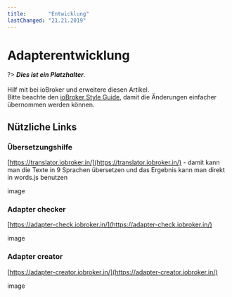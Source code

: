 ```yaml
---
title:       "Entwicklung"
lastChanged: "21.21.2019"
---
```


# Adapterentwicklung
?> ***Dies ist ein Platzhalter***.
   <br><br>
   Hilf mit bei ioBroker und erweitere diesen Artikel.  
   Bitte beachte den [ioBroker Style Guide](community/styleguidedoc), 
   damit die Änderungen einfacher übernommen werden können.

## Nützliche Links
### Übersetzungshilfe
[https://translator.iobroker.in/](https://translator.iobroker.in/) - 
damit kann man die Texte in 9 Sprachen übersetzen und das Ergebnis kann man direkt in words.js benutzen

image

### Adapter checker
[https://adapter-check.iobroker.in/](https://adapter-check.iobroker.in/)

image

### Adapter creator
[https://adapter-creator.iobroker.in/](https://adapter-creator.iobroker.in/)

image
